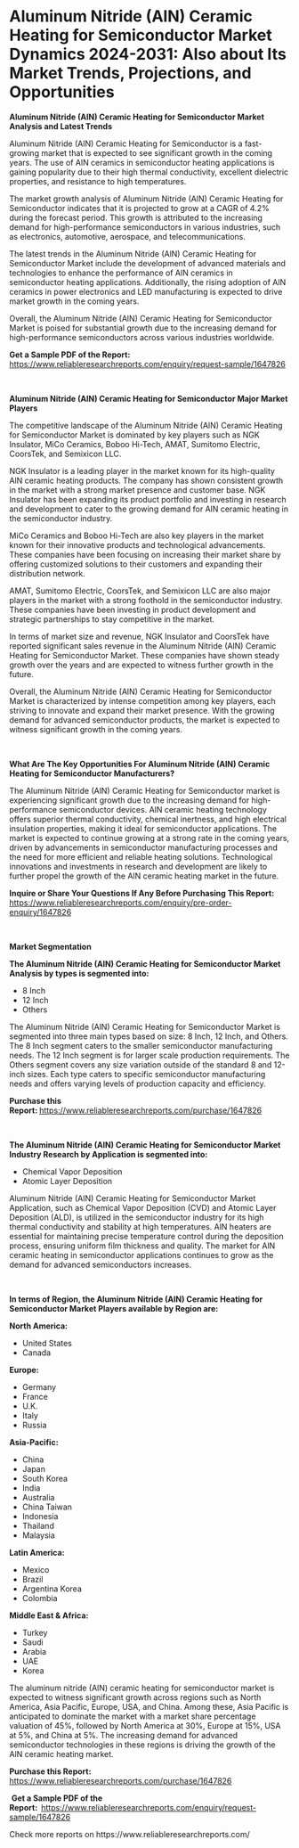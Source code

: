 <p><h1>Aluminum Nitride (AlN) Ceramic Heating for Semiconductor Market Dynamics 2024-2031: Also about Its Market Trends, Projections, and Opportunities</h1></p><p><strong>Aluminum Nitride (AlN) Ceramic Heating for Semiconductor Market Analysis and Latest Trends</strong></p>
<p><p>Aluminum Nitride (AlN) Ceramic Heating for Semiconductor is a fast-growing market that is expected to see significant growth in the coming years. The use of AlN ceramics in semiconductor heating applications is gaining popularity due to their high thermal conductivity, excellent dielectric properties, and resistance to high temperatures.</p><p>The market growth analysis of Aluminum Nitride (AlN) Ceramic Heating for Semiconductor indicates that it is projected to grow at a CAGR of 4.2% during the forecast period. This growth is attributed to the increasing demand for high-performance semiconductors in various industries, such as electronics, automotive, aerospace, and telecommunications.</p><p>The latest trends in the Aluminum Nitride (AlN) Ceramic Heating for Semiconductor Market include the development of advanced materials and technologies to enhance the performance of AlN ceramics in semiconductor heating applications. Additionally, the rising adoption of AlN ceramics in power electronics and LED manufacturing is expected to drive market growth in the coming years.</p><p>Overall, the Aluminum Nitride (AlN) Ceramic Heating for Semiconductor Market is poised for substantial growth due to the increasing demand for high-performance semiconductors across various industries worldwide.</p></p>
<p><strong>Get a Sample PDF of the Report:&nbsp;</strong> <a href="https://www.reliableresearchreports.com/enquiry/request-sample/1647826">https://www.reliableresearchreports.com/enquiry/request-sample/1647826</a></p>
<p>&nbsp;</p>
<p><strong>Aluminum Nitride (AlN) Ceramic Heating for Semiconductor Major Market Players</strong></p>
<p><p>The competitive landscape of the Aluminum Nitride (AlN) Ceramic Heating for Semiconductor Market is dominated by key players such as NGK Insulator, MiCo Ceramics, Boboo Hi-Tech, AMAT, Sumitomo Electric, CoorsTek, and Semixicon LLC. </p><p>NGK Insulator is a leading player in the market known for its high-quality AlN ceramic heating products. The company has shown consistent growth in the market with a strong market presence and customer base. NGK Insulator has been expanding its product portfolio and investing in research and development to cater to the growing demand for AlN ceramic heating in the semiconductor industry.</p><p>MiCo Ceramics and Boboo Hi-Tech are also key players in the market known for their innovative products and technological advancements. These companies have been focusing on increasing their market share by offering customized solutions to their customers and expanding their distribution network.</p><p>AMAT, Sumitomo Electric, CoorsTek, and Semixicon LLC are also major players in the market with a strong foothold in the semiconductor industry. These companies have been investing in product development and strategic partnerships to stay competitive in the market.</p><p>In terms of market size and revenue, NGK Insulator and CoorsTek have reported significant sales revenue in the Aluminum Nitride (AlN) Ceramic Heating for Semiconductor Market. These companies have shown steady growth over the years and are expected to witness further growth in the future.</p><p>Overall, the Aluminum Nitride (AlN) Ceramic Heating for Semiconductor Market is characterized by intense competition among key players, each striving to innovate and expand their market presence. With the growing demand for advanced semiconductor products, the market is expected to witness significant growth in the coming years.</p></p>
<p>&nbsp;</p>
<p><strong>What Are The Key Opportunities For Aluminum Nitride (AlN) Ceramic Heating for Semiconductor Manufacturers?</strong></p>
<p><p>The Aluminum Nitride (AlN) Ceramic Heating for Semiconductor market is experiencing significant growth due to the increasing demand for high-performance semiconductor devices. AlN ceramic heating technology offers superior thermal conductivity, chemical inertness, and high electrical insulation properties, making it ideal for semiconductor applications. The market is expected to continue growing at a strong rate in the coming years, driven by advancements in semiconductor manufacturing processes and the need for more efficient and reliable heating solutions. Technological innovations and investments in research and development are likely to further propel the growth of the AlN ceramic heating market in the future.</p></p>
<p><strong>Inquire or Share Your Questions If Any Before Purchasing This Report:</strong> <a href="https://www.reliableresearchreports.com/enquiry/pre-order-enquiry/1647826">https://www.reliableresearchreports.com/enquiry/pre-order-enquiry/1647826</a></p>
<p>&nbsp;</p>
<p><strong>Market Segmentation</strong></p>
<p><strong>The Aluminum Nitride (AlN) Ceramic Heating for Semiconductor Market Analysis by types is segmented into:</strong></p>
<p><ul><li>8 Inch</li><li>12 Inch</li><li>Others</li></ul></p>
<p><p>The Aluminum Nitride (AlN) Ceramic Heating for Semiconductor Market is segmented into three main types based on size: 8 Inch, 12 Inch, and Others. The 8 Inch segment caters to the smaller semiconductor manufacturing needs. The 12 Inch segment is for larger scale production requirements. The Others segment covers any size variation outside of the standard 8 and 12-inch sizes. Each type caters to specific semiconductor manufacturing needs and offers varying levels of production capacity and efficiency.</p></p>
<p><strong>Purchase this Report:&nbsp;</strong><a href="https://www.reliableresearchreports.com/purchase/1647826">https://www.reliableresearchreports.com/purchase/1647826</a></p>
<p>&nbsp;</p>
<p><strong>The Aluminum Nitride (AlN) Ceramic Heating for Semiconductor Market Industry Research by Application is segmented into:</strong></p>
<p><ul><li>Chemical Vapor Deposition</li><li>Atomic Layer Deposition</li></ul></p>
<p><p>Aluminum Nitride (AlN) Ceramic Heating for Semiconductor Market Application, such as Chemical Vapor Deposition (CVD) and Atomic Layer Deposition (ALD), is utilized in the semiconductor industry for its high thermal conductivity and stability at high temperatures. AlN heaters are essential for maintaining precise temperature control during the deposition process, ensuring uniform film thickness and quality. The market for AlN ceramic heating in semiconductor applications continues to grow as the demand for advanced semiconductors increases.</p></p>
<p>&nbsp;</p>
<p><strong>In terms of Region, the Aluminum Nitride (AlN) Ceramic Heating for Semiconductor Market Players available by Region are:</strong></p>
<p>
    <p> <strong> North America: </strong>
        <ul>
            <li>United States</li>
            <li>Canada</li>
        </ul>
        </p> 
    <p> <strong> Europe: </strong>
        <ul>
            <li>Germany</li>
            <li>France</li>
            <li>U.K.</li>
            <li>Italy</li>
            <li>Russia</li>
        </ul>
        </p> 
    <p> <strong> Asia-Pacific: </strong>
        <ul>
            <li>China</li>
            <li>Japan</li>
            <li>South Korea</li>
            <li>India</li>
            <li>Australia</li>
            <li>China Taiwan</li>
            <li>Indonesia</li>
            <li>Thailand</li>
            <li>Malaysia</li>
        </ul>
        </p> 
    <p> <strong> Latin America: </strong>
        <ul>
            <li>Mexico</li>
            <li>Brazil</li>
            <li>Argentina Korea</li>
            <li>Colombia</li>
        </ul>
        </p> 
    <p> <strong> Middle East & Africa: </strong>
        <ul>
            <li>Turkey</li>
            <li>Saudi</li>
            <li>Arabia</li>
            <li>UAE</li>
            <li>Korea</li>
        </ul>
    </p>
    </p>
<p><p>The aluminum nitride (AlN) ceramic heating for semiconductor market is expected to witness significant growth across regions such as North America, Asia Pacific, Europe, USA, and China. Among these, Asia Pacific is anticipated to dominate the market with a market share percentage valuation of 45%, followed by North America at 30%, Europe at 15%, USA at 5%, and China at 5%. The increasing demand for advanced semiconductor technologies in these regions is driving the growth of the AlN ceramic heating market.</p></p>
<p><strong>Purchase this Report: </strong><a href="https://www.reliableresearchreports.com/purchase/1647826">https://www.reliableresearchreports.com/purchase/1647826</a></p>
<p>&nbsp;<strong>Get a Sample PDF of the Report:&nbsp;&nbsp;</strong><a href="https://www.reliableresearchreports.com/enquiry/request-sample/1647826">https://www.reliableresearchreports.com/enquiry/request-sample/1647826</a></p>
<p><strong></strong></p>
<p>Check more reports on https://www.reliableresearchreports.com/</p>